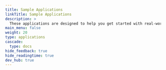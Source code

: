 ```yaml
---
title: Sample Applications
linkTitle: Sample Applications
description: >
  These applications are designed to help you get started with real-world scenarios running in LocalStack. By utilizing these samples, you can rapidly and conveniently create, configure, and deploy applications without being concerned about the underlying infrastructure. The applications are user-friendly and offer the essential tools to get you started promptly.
main_menu: false
weight: 20
type: applications
cascade:
  type: docs
hide_feedback: true
hide_readingtime: true
dev_hub: true
---
```

